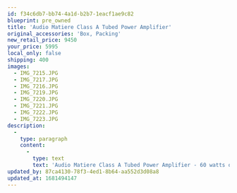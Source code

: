 ```yaml
---
id: f34c6db7-bb74-4a1d-b2b7-1eacf1ae9c82
blueprint: pre_owned
title: 'Audio Matiere Class A Tubed Power Amplifier'
original_accessories: 'Box, Packing'
new_retail_price: 9450
your_price: 5995
local_only: false
shipping: 400
images:
  - IMG_7215.JPG
  - IMG_7217.JPG
  - IMG_7216.JPG
  - IMG_7219.JPG
  - IMG_7220.JPG
  - IMG_7221.JPG
  - IMG_7222.JPG
  - IMG_7223.JPG
description:
  -
    type: paragraph
    content:
      -
        type: text
        text: 'Audio Matiere Class A Tubed Power Amplifier - 60 watts of sweet, sweet sounding power by the former designer for Jadis. The amplifier is in very good overall condition with a few small scuffs or nicks on the wood side panels. The amplifier comes with a Marigo Audio Labs Resolution power cable, a new set of tubes and an amplifier schematic for servicing. The amplifier sold as new for $9,450.00 and is considered a very sought after and collectible item.'
updated_by: 87ca4130-78f3-4ed1-8b64-aa552d3d08a8
updated_at: 1681494147
---
```

